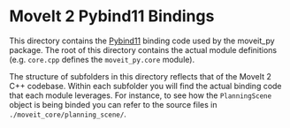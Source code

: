 # MoveIt 2 Pybind11 Bindings

This directory contains the [Pybind11](https://pybind11.readthedocs.io/en/stable/) binding code used by the moveit_py package.
The root of this directory contains the actual module definitions (e.g. `core.cpp` defines the `moveit_py.core` module).

The structure of subfolders in this directory reflects that of the MoveIt 2 C++ codebase. Within each subfolder you will find the actual binding code that each module leverages.
For instance, to see how the `PlanningScene` object is being binded you can refer to the source files in `./moveit_core/planning_scene/`.
